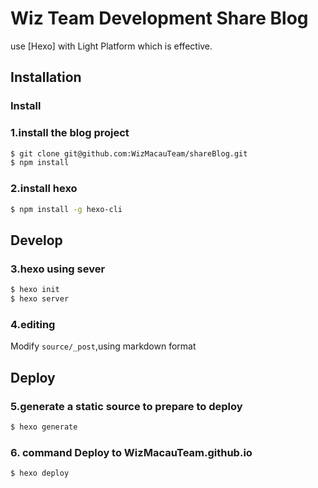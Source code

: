 # Wiz Team Development Share Blog

 use [Hexo] with Light Platform which is effective. 

<!--- [Preview](http://hexo.io/hexo-theme-landscape/)-->

## Installation

### Install

### 1.install the blog project 

``` bash
$ git clone git@github.com:WizMacauTeam/shareBlog.git 
$ npm install
```


### 2.install hexo

``` bash
$ npm install -g hexo-cli
```


## Develop


### 3.hexo using sever

``` bash
$ hexo init
$ hexo server
```

### 4.editing

Modify `source/_post`,using markdown format


## Deploy


### 5.generate a static source to prepare to deploy

``` bash
$ hexo generate
```

### 6. command Deploy to WizMacauTeam.github.io

``` bash
$ hexo deploy
```
